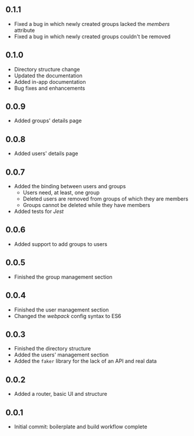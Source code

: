 ## 0.1.1

* Fixed a bug in which newly created groups lacked the _members_ attribute
* Fixed a bug in which newly created groups couldn't be removed

## 0.1.0

* Directory structure change
* Updated the documentation
* Added in-app documentation
* Bug fixes and enhancements

## 0.0.9

* Added groups' details page

## 0.0.8

* Added users' details page

## 0.0.7

* Added the binding between users and groups
  * Users need, at least, one group
  * Deleted users are removed from groups of which they are members
  * Groups cannot be deleted while they have members
* Added tests for _Jest_

## 0.0.6

* Added support to add groups to users

## 0.0.5

* Finished the group management section

## 0.0.4

* Finished the user management section
* Changed the _webpack_ config syntax to ES6

## 0.0.3

* Finished the directory structure
* Added the users' management section
* Added the `faker` library for the lack of an API and real data

## 0.0.2

* Added a router, basic UI and structure

## 0.0.1

* Initial commit: boilerplate and build workflow complete
